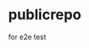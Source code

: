 # publicrepo
for e2e test






















































































































































































































































































































































































































































































































































































































































































































































































































































































































































































































































































































